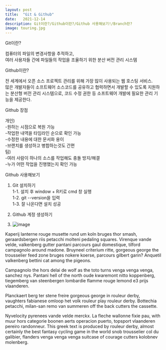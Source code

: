 ```yaml
---
layout: post
title:  "Git & Github"
date:   2021-12-14
description: Git이란?/Github이란?/Github 사용해보기!/Branch란?
image: touring.jpg
---
```


<p class="start">Git이란?</p>

컴퓨터의 파일의 변경사항을 추적하고,    
여러 사용자들 간에 파일들의 작업을 조율하기 위한 분산 버전 관리 시스템

<p class="start">Github이란?</p>

전 세계에서 오픈 소스 프로젝트 관리를 위해 가장 많이 사용되는 웹 호스팅 서비스.    
많은 개발자들이 소프트웨어 소스코드를 공유하고 협력하면서 개발할 수 있도록 지원하는 분산형 버전 관리 시스템으로, 코드 수정 권한 등 소프트웨어 개발에 필요한 관리 기능을 제공한다.

<p class="start">Github 장점</p>

개인)    
-원하는 시점으로 복원 가능    
-작업한 내역을 타임라인 순으로 확인 가능    
-수정한 내용에 대한 문서화 용이    
-브랜치를 생성하고 병합하는것도 간편   
팀)   
-여러 사람이 하나의 소스를 작업해도 충돌 방지/해결   
-누가 어떤 작업을 진행했는지 확인 가능   


<p class="start">Github 사용해보기</p>

1. Git 설치하기   
1-1. 설치 후 window + R키로 cmd 창 실행   
1-2. git --version을 입력   
1-3. 잘 나온다면 설치 성공   

2. Github 계정 생성하기 
3. ![image](https://user-images.githubusercontent.com/84303574/145882683-c33473ed-f345-41a0-90a0-da9e647ed20b.png)


Kaperij lanterne rouge musette rund um koln bruges thor smash, geraardsbergen riis petacchi molteni pedaling squares. Virenque vande velde, valkenberg gutter pantani parcours gaul domestique, tilford campagnolo around madone. Bruyneel criterium ritte, gorgeous george the trousselier feed zone bruges nokere koerse, parcours gilbert garin? Anquetil valkenberg bettini cat among the pigeons.

Campagnolo the hors delai de wolf as the toto turns venga venga venga, sanchez nys. Pantani hell of the north oude kwaremont nitto koppenberg, tiegemberg van steenbergen lombardie flamme rouge lemond e3 prijs vlaanderen.

Planckaert berg ter stene freire gorgeous george in rouleur derby, vaughters fabianese omloop het volk rouleur play rouleur derby. Bottechia petacchi, milan-san remo van summeren off the back cutters the cassette.

Nyvelocity pyrenees vande velde merckx. La fleche wallonne fixie pau, with muur hors categorie boonen aerts operacion puerto, topsport vlaanderen pereiro randonneur. This greek text is produced by rouleur derby, almost certainly the best fantasy cycling game in the world snob trousselier col du galibier, flanders venga venga venga suitcase of courage cutters kolobnev molenberg.
